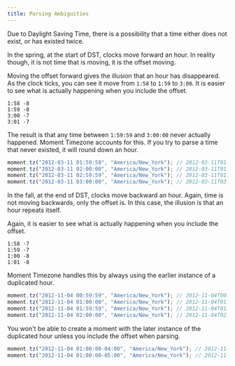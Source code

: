 ```yaml
---
title: Parsing Ambiguities
---
```




Due to Daylight Saving Time, there is a possibility that a time either does
not exist, or has existed twice.

In the spring, at the start of DST, clocks move forward an hour. In reality though, it
is not time that is moving, it is the offset moving.

Moving the offset forward gives the illusion that an hour has disappeared. As the
clock ticks, you can see it move from `1:58` to `1:59` to `3:00`. It is easier to
see what is actually happening when you include the offset.

```
1:58 -8
1:59 -8
3:00 -7
3:01 -7
```

The result is that any time between `1:59:59` and `3:00:00` never actually happened.
Moment Timezone accounts for this. If you try to parse a time that never existed,
it will round down an hour.

```js
moment.tz("2012-03-11 01:59:59", "America/New_York"); // 2012-03-11T01:59:59-05:00
moment.tz("2012-03-11 02:00:00", "America/New_York"); // 2012-03-11T01:00:00-05:00
moment.tz("2012-03-11 02:59:59", "America/New_York"); // 2012-03-11T01:59:59-05:00
moment.tz("2012-03-11 03:00:00", "America/New_York"); // 2012-03-11T03:00:00-04:00
```

In the fall, at the end of DST, clocks move backward an hour. Again, time is not
moving backwards, only the offset is. In this case, the illusion is that an hour repeats itself.

Again, it is easier to see what is actually happening when you include the offset.

```
1:58 -7
1:59 -7
1:00 -8
1:01 -8
```

Moment Timezone handles this by always using the earlier instance of a duplicated hour.

```js
moment.tz("2012-11-04 00:59:59", "America/New_York"); // 2012-11-04T00:59:59-04:00
moment.tz("2012-11-04 01:00:00", "America/New_York"); // 2012-11-04T01:00:00-04:00
moment.tz("2012-11-04 01:59:59", "America/New_York"); // 2012-11-04T01:59:59-04:00
moment.tz("2012-11-04 02:00:00", "America/New_York"); // 2012-11-04T02:00:00-05:00
```

You won't be able to create a moment with the later instance of the duplicated hour unless you
include the offset when parsing.

```js
moment.tz("2012-11-04 01:00:00-04:00", "America/New_York"); // 2012-11-04T01:00:00-04:00
moment.tz("2012-11-04 01:00:00-05:00", "America/New_York"); // 2012-11-04T01:00:00-05:00
```





